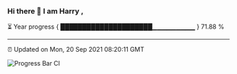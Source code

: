 ### Hi there 👋 I am Harry , 

⏳ Year progress { █████████████████████▁▁▁▁▁▁▁▁▁ } 71.88 %

---

⏰ Updated on Mon, 20 Sep 2021 08:20:11 GMT

![Progress Bar CI](https://github.com/duykhang68/duykhang68/workflows/Progress%20Bar%20CI/badge.svg)
